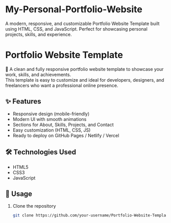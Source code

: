 # My-Personal-Portfolio-Website
A modern, responsive, and customizable Portfolio Website Template built using HTML, CSS, and JavaScript. Perfect for showcasing personal projects, skills, and experience.
# Portfolio Website Template  

🚀 A clean and fully responsive portfolio website template to showcase your work, skills, and achievements.  
This template is easy to customize and ideal for developers, designers, and freelancers who want a professional online presence.  

## ✨ Features  
- Responsive design (mobile-friendly)  
- Modern UI with smooth animations  
- Sections for About, Skills, Projects, and Contact  
- Easy customization (HTML, CSS, JS)  
- Ready to deploy on GitHub Pages / Netlify / Vercel  

## 🛠️ Technologies Used  
- HTML5  
- CSS3  
- JavaScript  

## 📂 Usage  
1. Clone the repository  
   ```bash
   git clone https://github.com/your-username/Portfolio-Website-Template.git
